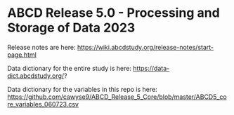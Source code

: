 # ABCD Release 5.0 - Processing and Storage of Data 2023

Release notes are here:
https://wiki.abcdstudy.org/release-notes/start-page.html

Data dictionary for the entire study is here:
https://data-dict.abcdstudy.org/?

Data dictionary for the variables in this repo is here: https://github.com/cawyse9/ABCD_Release_5_Core/blob/master/ABCD5_core_variables_060723.csv




